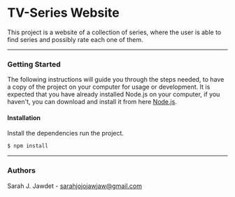# TV-Series Website

This project is a website of a collection of series, where the user is able to find series and possibly rate each one of them.  
___
### Getting Started
The following instructions will guide you through the steps needed, to have a copy of the project on your computer for usage or development.
It is expected that you have already installed Node.js on your computer, if you haven't, you can download and install it from here [Node.js](https://nodejs.org/en/download/).

#### Installation

Install the dependencies run the project.
```sh
$ npm install 
```
___
### Authors
Sarah J. Jawdet - sarahjojojawjaw@gmail.com


